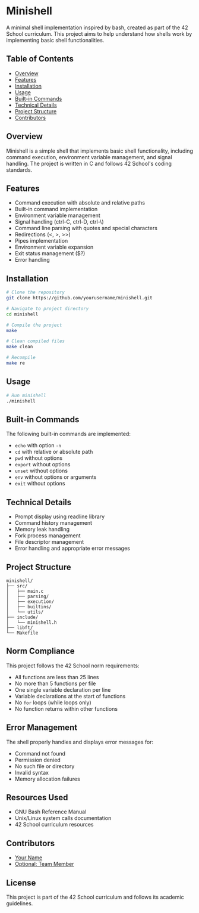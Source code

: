 # Minishell

A minimal shell implementation inspired by bash, created as part of the 42 School curriculum. This project aims to help understand how shells work by implementing basic shell functionalities.

## Table of Contents
- [Overview](#overview)
- [Features](#features)
- [Installation](#installation)
- [Usage](#usage)
- [Built-in Commands](#built-in-commands)
- [Technical Details](#technical-details)
- [Project Structure](#project-structure)
- [Contributors](#contributors)

## Overview
Minishell is a simple shell that implements basic shell functionality, including command execution, environment variable management, and signal handling. The project is written in C and follows 42 School's coding standards.

## Features
- Command execution with absolute and relative paths
- Built-in command implementation
- Environment variable management
- Signal handling (ctrl-C, ctrl-D, ctrl-\\)
- Command line parsing with quotes and special characters
- Redirections (<, >, >>)
- Pipes implementation
- Environment variable expansion
- Exit status management ($?)
- Error handling

## Installation
```bash
# Clone the repository
git clone https://github.com/yourusername/minishell.git

# Navigate to project directory
cd minishell

# Compile the project
make

# Clean compiled files
make clean

# Recompile
make re
```

## Usage
```bash
# Run minishell
./minishell
```

## Built-in Commands
The following built-in commands are implemented:
- `echo` with option `-n`
- `cd` with relative or absolute path
- `pwd` without options
- `export` without options
- `unset` without options
- `env` without options or arguments
- `exit` without options

## Technical Details
- Prompt display using readline library
- Command history management
- Memory leak handling
- Fork process management
- File descriptor management
- Error handling and appropriate error messages

## Project Structure
```
minishell/
├── src/
│   ├── main.c
│   ├── parsing/
│   ├── execution/
│   ├── builtins/
│   └── utils/
├── include/
│   └── minishell.h
├── libft/
└── Makefile
```

## Norm Compliance
This project follows the 42 School norm requirements:
- All functions are less than 25 lines
- No more than 5 functions per file
- One single variable declaration per line
- Variable declarations at the start of functions
- No `for` loops (while loops only)
- No function returns within other functions

## Error Management
The shell properly handles and displays error messages for:
- Command not found
- Permission denied
- No such file or directory
- Invalid syntax
- Memory allocation failures

## Resources Used
- GNU Bash Reference Manual
- Unix/Linux system calls documentation
- 42 School curriculum resources

## Contributors
- [Your Name](@yourusername)
- [Optional: Team Member](@teammember)

## License
This project is part of the 42 School curriculum and follows its academic guidelines.
